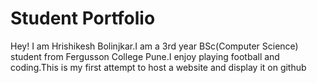 # Student Portfolio

Hey! I am Hrishikesh Bolinjkar.I am a 3rd year BSc(Computer Science) student from Fergusson College Pune.I enjoy playing football and coding.This is my first attempt to host a website and display it on github 